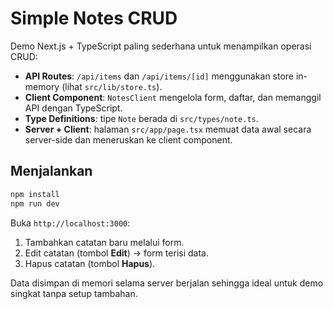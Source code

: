 # Simple Notes CRUD

Demo Next.js + TypeScript paling sederhana untuk menampilkan operasi CRUD:

- **API Routes**: `/api/items` dan `/api/items/[id]` menggunakan store in-memory (lihat `src/lib/store.ts`).
- **Client Component**: `NotesClient` mengelola form, daftar, dan memanggil API dengan TypeScript.
- **Type Definitions**: tipe `Note` berada di `src/types/note.ts`.
- **Server + Client**: halaman `src/app/page.tsx` memuat data awal secara server-side dan meneruskan ke client component.

## Menjalankan

```bash
npm install
npm run dev
```

Buka `http://localhost:3000`:
1. Tambahkan catatan baru melalui form.
2. Edit catatan (tombol **Edit**) → form terisi data.
3. Hapus catatan (tombol **Hapus**).

Data disimpan di memori selama server berjalan sehingga ideal untuk demo singkat tanpa setup tambahan.
